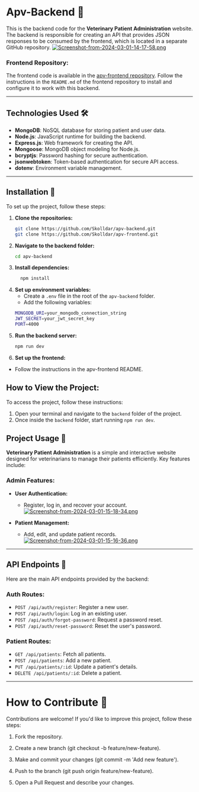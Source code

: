 # Apv-Backend 🐾

This is the backend code for the **Veterinary Patient Administration** website. The backend is responsible for creating an API that provides JSON responses to be consumed by the frontend, which is located in a separate GitHub repository.
[![Screenshot-from-2024-03-01-14-17-58.png](https://i.postimg.cc/pTPC2bSb/Screenshot-from-2024-03-01-14-17-58.png)](https://postimg.cc/McrVD4xd)

### Frontend Repository:
The frontend code is available in the [apv-frontend repository](https://github.com/Skolldar/apv-frontend.git). Follow the instructions in the `README.md` of the frontend repository to install and configure it to work with this backend.

---

## Technologies Used 🛠️

- **MongoDB**: NoSQL database for storing patient and user data.
- **Node.js**: JavaScript runtime for building the backend.
- **Express.js**: Web framework for creating the API.
- **Mongoose**: MongoDB object modeling for Node.js.
- **bcryptjs**: Password hashing for secure authentication.
- **jsonwebtoken**: Token-based authentication for secure API access.
- **dotenv**: Environment variable management.

---
  

## Installation 🚀

To set up the project, follow these steps:

1. **Clone the repositories:**
   ```bash
   git clone https://github.com/Skolldar/apv-backend.git
   git clone https://github.com/Skolldar/apv-frontend.git
2. **Navigate to the backend folder:**
    ```bash
    cd apv-backend

3. **Install dependencies:**
   ```bash
     npm install
4.  **Set up environment variables:**
    - Create a `.env` file in the root of the `apv-backend` folder.
    - Add the following variables:
     ```bash
     MONGODB_URI=your_mongodb_connection_string
    JWT_SECRET=your_jwt_secret_key
    PORT=4000
5. **Run the backend server:**
   ```bash
   npm run dev
   
6. **Set up the frontend:**
  - Follow the instructions in the apv-frontend README.

## How to View the Project:

To access the project, follow these instructions:

1. Open your terminal and navigate to the `backend` folder of the project.
2. Once inside the `backend` folder, start running `npm run dev`.

## Project Usage 🐶

**Veterinary Patient Administration** is a simple and interactive website designed for veterinarians to manage their patients efficiently. Key features include:

### Admin Features:
- **User Authentication:**
  - Register, log in, and recover your account.
  [![Screenshot-from-2024-03-01-15-18-34.png](https://i.postimg.cc/sfJgVwsR/Screenshot-from-2024-03-01-15-18-34.png)](https://postimg.cc/s1vrmPMn)

- **Patient Management:**
  - Add, edit, and update patient records.
  [![Screenshot-from-2024-03-01-15-16-36.png](https://i.postimg.cc/HxH6dp9H/Screenshot-from-2024-03-01-15-16-36.png)](https://postimg.cc/8FKRbgYn)

---

## API Endpoints 📡

Here are the main API endpoints provided by the backend:

### Auth Routes:
- `POST /api/auth/register`: Register a new user.
- `POST /api/auth/login`: Log in an existing user.
- `POST /api/auth/forgot-password`: Request a password reset.
- `POST /api/auth/reset-password`: Reset the user's password.

### Patient Routes:
- `GET /api/patients`: Fetch all patients.
- `POST /api/patients`: Add a new patient.
- `PUT /api/patients/:id`: Update a patient's details.
- `DELETE /api/patients/:id`: Delete a patient.

---

# How to Contribute 🤝
Contributions are welcome! If you'd like to improve this project, follow these steps:

1. Fork the repository.

2. Create a new branch (git checkout -b feature/new-feature).

3. Make and commit your changes (git commit -m 'Add new feature').

4. Push to the branch (git push origin feature/new-feature).

5. Open a Pull Request and describe your changes.
